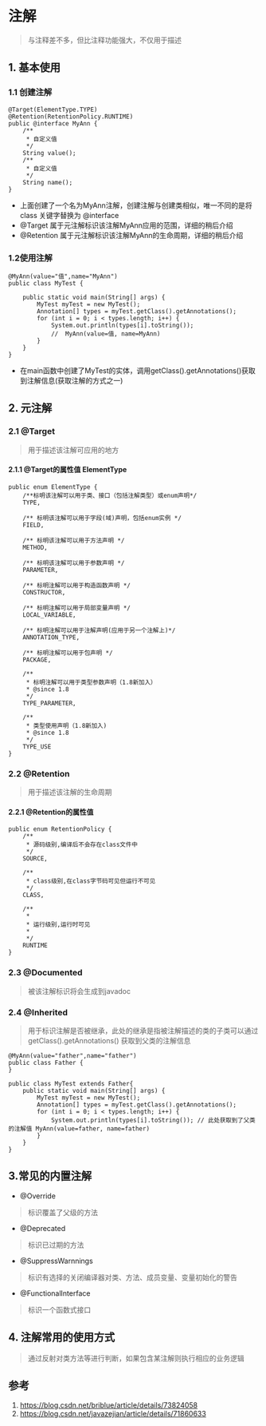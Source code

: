 # 注解
> 与注释差不多，但比注释功能强大，不仅用于描述

## 1. 基本使用
### 1.1 创建注解
```
@Target(ElementType.TYPE)
@Retention(RetentionPolicy.RUNTIME)
public @interface MyAnn {
    /**
     * 自定义值
     */
    String value();
    /**
     * 自定义值
     */
    String name();
}
```
* 上面创建了一个名为MyAnn注解，创建注解与创建类相似，唯一不同的是将 class 关键字替换为 @interface
* @Target 属于元注解标识该注解MyAnn应用的范围，详细的稍后介绍
* @Retention 属于元注解标识该注解MyAnn的生命周期，详细的稍后介绍

### 1.2使用注解
```
@MyAnn(value="值",name="MyAnn")
public class MyTest {

    public static void main(String[] args) {
        MyTest myTest = new MyTest();
        Annotation[] types = myTest.getClass().getAnnotations();
        for (int i = 0; i < types.length; i++) {
            System.out.println(types[i].toString()); 
            //  MyAnn(value=值, name=MyAnn)
        }
    }
}

```
* 在main函数中创建了MyTest的实体，调用getClass().getAnnotations()获取到注解信息(获取注解的方式之一)


## 2. 元注解
### 2.1 @Target
> 用于描述该注解可应用的地方
#### 2.1.1 @Target的属性值 ElementType
```
public enum ElementType {
    /**标明该注解可以用于类、接口（包括注解类型）或enum声明*/
    TYPE,

    /** 标明该注解可以用于字段(域)声明，包括enum实例 */
    FIELD,

    /** 标明该注解可以用于方法声明 */
    METHOD,

    /** 标明该注解可以用于参数声明 */
    PARAMETER,

    /** 标明注解可以用于构造函数声明 */
    CONSTRUCTOR,

    /** 标明注解可以用于局部变量声明 */
    LOCAL_VARIABLE,

    /** 标明注解可以用于注解声明(应用于另一个注解上)*/
    ANNOTATION_TYPE,

    /** 标明注解可以用于包声明 */
    PACKAGE,

    /**
     * 标明注解可以用于类型参数声明（1.8新加入）
     * @since 1.8
     */
    TYPE_PARAMETER,

    /**
     * 类型使用声明（1.8新加入)
     * @since 1.8
     */
    TYPE_USE
}

```

### 2.2 @Retention
> 用于描述该注解的生命周期
#### 2.2.1 @Retention的属性值

```
public enum RetentionPolicy {
    /**
     * 源码级别,编译后不会存在class文件中
     */
    SOURCE,

    /**
     * class级别,在class字节码可见但运行不可见
     */
    CLASS,

    /**
     *
     * 运行级别,运行时可见
     *
     */
    RUNTIME
}
```

### 2.3 @Documented
> 被该注解标识将会生成到javadoc
### 2.4 @Inherited 
> 用于标识注解是否被继承，此处的继承是指被注解描述的类的子类可以通过 getClass().getAnnotations() 获取到父类的注解信息
```
@MyAnn(value="father",name="father")
public class Father {
}

```
```
public class MyTest extends Father{
    public static void main(String[] args) {
        MyTest myTest = new MyTest();
        Annotation[] types = myTest.getClass().getAnnotations();
        for (int i = 0; i < types.length; i++) {
            System.out.println(types[i].toString()); // 此处获取到了父类的注解值 MyAnn(value=father, name=father)
        }
    }
}
```

## 3.常见的内置注解
* @Override
> 标识覆盖了父级的方法

* @Deprecated
> 标识已过期的方法

* @SuppressWarnnings
> 标识有选择的关闭编译器对类、方法、成员变量、变量初始化的警告

* @FunctionalInterface
> 标识一个函数式接口

## 4. 注解常用的使用方式
> 通过反射对类方法等进行判断，如果包含某注解则执行相应的业务逻辑

## 参考
1. https://blog.csdn.net/briblue/article/details/73824058
2. https://blog.csdn.net/javazejian/article/details/71860633